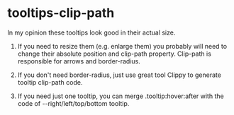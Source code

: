 # tooltips-clip-path
 
In my opinion these tooltips look good in their actual size.

1. If you need to resize them (e.g. enlarge them) you probably will need to change their absolute position and clip-path property. Clip-path is responsible for arrows and border-radius.

2. If you don't need border-radius, just use great tool Clippy to generate tooltip clip-path code.

3. If you need just one tooltip, you can merge .tooltip:hover:after with the code of --right/left/top/bottom tooltip.